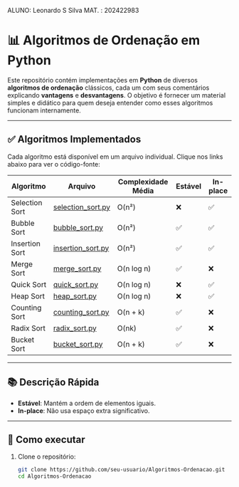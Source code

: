 ALUNO: Leonardo S Silva
MAT. : 202422983

# 📊 Algoritmos de Ordenação em Python

Este repositório contém implementações em **Python** de diversos **algoritmos de ordenação** clássicos, cada um com seus comentários explicando **vantagens** e **desvantagens**. O objetivo é fornecer um material simples e didático para quem deseja entender como esses algoritmos funcionam internamente.

---

## ✅ Algoritmos Implementados

Cada algoritmo está disponível em um arquivo individual. Clique nos links abaixo para ver o código-fonte:

| Algoritmo             | Arquivo                    | Complexidade Média | Estável | In-place |
|-----------------------|----------------------------|--------------------|---------|----------|
| Selection Sort        | [selection_sort.py](selection_sort.py) | O(n²)               | ❌       | ✅        |
| Bubble Sort           | [bubble_sort.py](bubble_sort.py)       | O(n²)               | ✅       | ✅        |
| Insertion Sort        | [insertion_sort.py](insertion_sort.py) | O(n²)               | ✅       | ✅        |
| Merge Sort            | [merge_sort.py](merge_sort.py)         | O(n log n)          | ✅       | ❌        |
| Quick Sort            | [quick_sort.py](quick_sort.py)         | O(n log n)          | ❌       | ✅        |
| Heap Sort             | [heap_sort.py](heap_sort.py)           | O(n log n)          | ❌       | ✅        |
| Counting Sort         | [counting_sort.py](counting_sort.py)   | O(n + k)            | ✅       | ❌        |
| Radix Sort            | [radix_sort.py](radix_sort.py)         | O(nk)               | ✅       | ❌        |
| Bucket Sort           | [bucket_sort.py](bucket_sort.py)       | O(n + k)            | ✅       | ❌        |

---

## 📚 Descrição Rápida

- **Estável**: Mantém a ordem de elementos iguais.
- **In-place**: Não usa espaço extra significativo.

---

## 🧪 Como executar

1. Clone o repositório:
   ```bash
   git clone https://github.com/seu-usuario/Algoritmos-Ordenacao.git
   cd Algoritmos-Ordenacao
